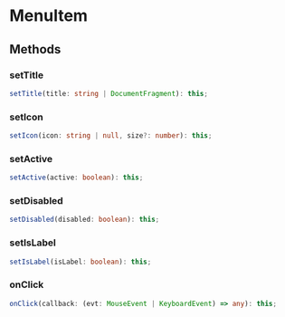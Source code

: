 # MenuItem



## Methods

### setTitle

```ts
setTitle(title: string | DocumentFragment): this;
```



### setIcon

```ts
setIcon(icon: string | null, size?: number): this;
```



### setActive

```ts
setActive(active: boolean): this;
```



### setDisabled

```ts
setDisabled(disabled: boolean): this;
```



### setIsLabel

```ts
setIsLabel(isLabel: boolean): this;
```



### onClick

```ts
onClick(callback: (evt: MouseEvent | KeyboardEvent) => any): this;
```




